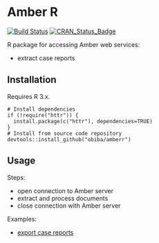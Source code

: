 # Amber R

[![Build Status](https://travis-ci.com/obiba/amberr.svg?branch=master)](https://travis-ci.com/obiba/amberr)
[![CRAN_Status_Badge](http://www.r-pkg.org/badges/version/amberr)](https://cran.r-project.org/package=amberr)

R package for accessing Amber web services:
* extract case reports

## Installation

Requires R 3.x.

```
# Install dependencies
if (!require("httr")) {
  install.package(c("httr"), dependencies=TRUE)
}
# Install from source code repository
devtools::install_github("obiba/amberr")
```

## Usage

Steps:

* open connection to Amber server
* extract and process documents
* close connection with Amber server

Examples: 

* [export case reports](https://github.com/obiba/amberr/blob/master/inst/examples/amber-export.R)

